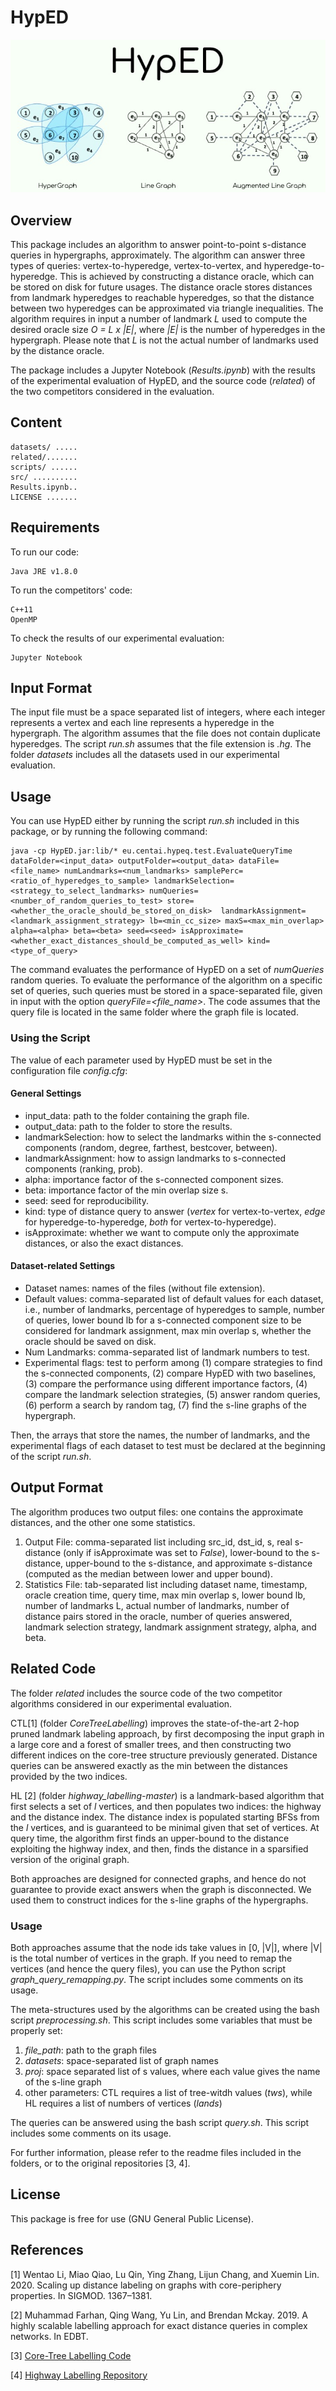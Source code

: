 # HypED

![HypED](.img/hyped.jpg "HypED")

## Overview
This package includes an algorithm to answer point-to-point s-distance queries in hypergraphs, approximately.
The algorithm can answer three types of queries: vertex-to-hyperedge, vertex-to-vertex, and hyperedge-to-hyperedge.
This is achieved by constructing a distance oracle, which can be stored on disk for future usages. The distance oracle stores distances from landmark hyperedges to reachable hyperedges, so that the distance between two hyperedges can be approximated via triangle inequalities.
The algorithm requires in input a number of landmark *L* used to compute the desired oracle size *O = L x |E|*, where *|E|* is the number of hyperedges in the hypergraph. Please note that *L* is not the actual number of landmarks used by the distance oracle.

The package includes a Jupyter Notebook (*Results.ipynb*) with the results of the experimental evaluation of HypED, and the source code (*related*) of the two competitors considered in the evaluation.

## Content

	datasets/ .....
	related/.......
	scripts/ ......
	src/ ..........
	Results.ipynb..
	LICENSE .......

## Requirements

To run our code:

	Java JRE v1.8.0
	
To run the competitors' code:

	C++11
	OpenMP
	
To check the results of our experimental evaluation:

	Jupyter Notebook

## Input Format

The input file must be a space separated list of integers, where each integer represents a vertex and each line represents a hyperedge in the hypergraph.
The algorithm assumes that the file does not contain duplicate hyperedges.
The script *run.sh* assumes that the file extension is *.hg*.
The folder *datasets* includes all the datasets used in our experimental evaluation.

## Usage

You can use HypED either by running the script *run.sh* included in this package, or by running the following command:

	java -cp HypED.jar:lib/* eu.centai.hypeq.test.EvaluateQueryTime dataFolder=<input_data> outputFolder=<output_data> dataFile=<file_name> numLandmarks=<num_landmarks> samplePerc=<ratio_of_hyperedges_to_sample> landmarkSelection=<strategy_to_select_landmarks> numQueries=<number_of_random_queries_to_test> store=<whether_the_oracle_should_be_stored_on_disk>  landmarkAssignment=<landmark_assignment_strategy> lb=<min_cc_size> maxS=<max_min_overlap> alpha=<alpha> beta=<beta> seed=<seed> isApproximate=<whether_exact_distances_should_be_computed_as_well> kind=<type_of_query>

The command evaluates the performance of HypED on a set of *numQueries* random queries. To evaluate the performance of the algorithm on a specific set of queries, such queries must be stored in a space-separated file, given in input with the option *queryFile=<file_name>*. 
The code assumes that the query file is located in the same folder where the graph file is located.

### Using the Script

The value of each parameter used by HypED must be set in the configuration file *config.cfg*:

#### General Settings
 - input_data: path to the folder containing the graph file.
 - output_data: path to the folder to store the results.
 - landmarkSelection: how to select the landmarks within the s-connected components (random, degree, farthest, bestcover, between).
 - landmarkAssignment: how to assign landmarks to s-connected components (ranking, prob).
 - alpha: importance factor of the s-connected component sizes.
 - beta: importance factor of the min overlap size s.
 - seed: seed for reproducibility.
 - kind: type of distance query to answer (*vertex* for vertex-to-vertex, *edge* for hyperedge-to-hyperedge, *both* for vertex-to-hyperedge).
 - isApproximate: whether we want to compute only the approximate distances, or also the exact distances. 

#### Dataset-related Settings
 - Dataset names: names of the files (without file extension).
 - Default values: comma-separated list of default values for each dataset, i.e., number of landmarks, percentage of hyperedges to sample, number of queries, lower bound lb for a s-connected component size to be considered for landmark assignment, max min overlap s, whether the oracle should be saved on disk.
 - Num Landmarks: comma-separated list of landmark numbers to test.
 - Experimental flags: test to perform among (1) compare strategies to find the s-connected components, (2) compare HypED with two baselines, (3) compare the performance using different importance factors, (4) compare the landmark selection strategies, (5) answer random queries, (6) perform a search by random tag, (7) find the s-line graphs of the hypergraph.

Then, the arrays that store the names, the number of landmarks, and the experimental flags of each dataset to test must be declared at the beginning of the script *run.sh*.

## Output Format

The algorithm produces two output files: one contains the approximate distances, and the other one some statistics.

1. Output File: comma-separated list including src_id, dst_id, s, real s-distance (only if isApproximate was set to *False*), lower-bound to the s-distance, upper-bound to the s-distance, and approximate s-distance (computed as the median between lower and upper bound).
2. Statistics File: tab-separated list including dataset name, timestamp, oracle creation time, query time, max min overlap s, lower bound lb, number of landmarks L, actual number of landmarks, number of distance pairs stored in the oracle, number of queries answered, landmark selection strategy, landmark assignment strategy, alpha, and beta.     

## Related Code

The folder *related* includes the source code of the two competitor algorithms considered in our experimental evaluation.

CTL[1] (folder *CoreTreeLabelling*) improves the state-of-the-art 2-hop pruned landmark labeling approach, by first decomposing the input graph in a large core and a forest of smaller trees, and then constructing two different indices on the core-tree structure previously generated.
Distance queries can be answered exactly as the min between the distances provided by the two indices.

HL [2] (folder *highway_labelling-master*) is a landmark-based algorithm that first selects a set of *l* vertices, and then populates two indices: the highway and the distance index.
The distance index is populated starting BFSs from the *l* vertices, and is guaranteed to be minimal given that set of vertices.
At query time, the algorithm first finds an upper-bound to the distance exploiting the highway index, and then, finds the distance in a sparsified version of the original graph.

Both approaches are designed for connected graphs, and hence do not guarantee to provide exact answers when the graph is disconnected.
We used them to construct indices for the s-line graphs of the hypergraphs.

### Usage

Both approaches assume that the node ids take values in [0, |V|], where |V| is the total number of vertices in the graph.
If you need to remap the vertices (and hence the query files), you can use the Python script *graph_query_remapping.py*.
The script includes some comments on its usage.

The meta-structures used by the algorithms can be created using the bash script *preprocessing.sh*. 
This script includes some variables that must be properly set:
1. *file_path*: path to the graph files
2. *datasets*: space-separated list of graph names
3. *proj*: space separated list of s values, where each value gives the name of the s-line graph
4. other parameters: CTL requires a list of tree-witdh values (*tws*), while HL requires a list of numbers of vertices (*lands*)

The queries can be answered using the bash script *query.sh*.
This script includes some comments on its usage.

For further information, please refer to the readme files included in the folders, or to the original repositories [3, 4].

## License

This package is free for use (GNU General Public License). 

## References

[1] Wentao Li, Miao Qiao, Lu Qin, Ying Zhang, Lijun Chang, and Xuemin Lin. 2020. Scaling up distance labeling on graphs with core-periphery properties. In SIGMOD. 1367–1381.

[2] Muhammad Farhan, Qing Wang, Yu Lin, and Brendan Mckay. 2019. A highly scalable labelling approach for exact distance queries in complex networks. In EDBT.

[3] [Core-Tree Labelling Code](https://wentaoli-92.github.io/file/CTL_CODE_2020.zip)

[4] [Highway Labelling Repository](https://github.com/mufarhan/highway_labelling)
